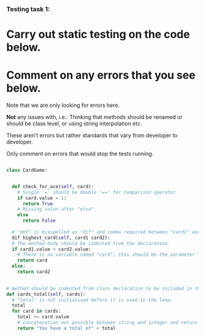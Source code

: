 ### Testing task 1:

# Carry out static testing on the code below.
# Comment on any errors that you see below.

Note that we are only looking for errors here.

**Not** any issues with, i.e.: 
Thinking that methods should be renamed or should be class level, or using string interpolation etc. 

These aren't errors but rather standards that vary from developer to developer. 

Only comment on errors that would stop the tests running.

```python

class CardGame:


  def check_for_ace(self, card):
    # Single '=' should be double '==' for comparison operator
    if card.value = 1:
      return True
    # Missing colon after "else".
    else
      return False
   
  # "def" is misspelled as "dif" and comma required between "card1" and "card2".
  dif highest_card(self, card1 card2):
  # The method body should be indented from the declaration.
  if card1.value > card2.value:
    # There is no variable named "card"; this should be the parameter "card1"
    return card
  else:
    return card2
  

# method should be indented from class declaration to be included in the class
def cards_total(self, cards):
  # "total" is not initialised before it is used in the loop.
  total
  for card in cards:
    total += card.value
    # Concatenation not possible between string and integer and return should not be within loop body
    return "You have a total of" + total
  
```
